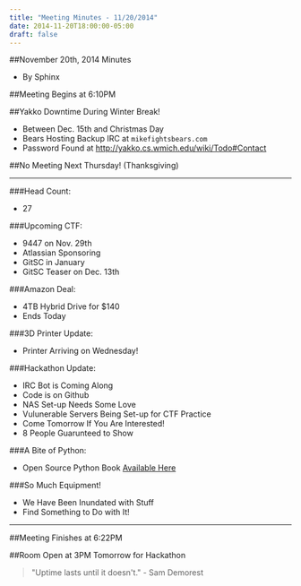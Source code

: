 ```yaml
---
title: "Meeting Minutes - 11/20/2014"
date: 2014-11-20T18:00:00-05:00
draft: false
---
```


##November 20th, 2014 Minutes
* By Sphinx

##Meeting Begins at 6:10PM

##Yakko Downtime During Winter Break!
* Between Dec. 15th and Christmas Day
* Bears Hosting Backup IRC at `mikefightsbears.com`
* Password Found at http://yakko.cs.wmich.edu/wiki/Todo#Contact

##No Meeting Next Thursday! (Thanksgiving)

- - -

###Head Count:
* 27

###Upcoming CTF:
* 9447 on Nov. 29th
* Atlassian Sponsoring
* GitSC in January
* GitSC Teaser on Dec. 13th

###Amazon Deal:
* 4TB Hybrid Drive for $140
* Ends Today

###3D Printer Update:
* Printer Arriving on Wednesday!

###Hackathon Update:
* IRC Bot is Coming Along
* Code is on Github
* NAS Set-up Needs Some Love
* Vulunerable Servers Being Set-up for CTF Practice
* Come Tomorrow If You Are Interested!
* 8 People Guarunteed to Show

###A Bite of Python:
* Open Source Python Book [Available Here](http://www.swaroopch.com/notes/python)

###So Much Equipment!
* We Have Been Inundated with Stuff
* Find Something to Do with It!

- - -

##Meeting Finishes at 6:22PM

##Room Open at 3PM Tomorrow for Hackathon

> "Uptime lasts until it doesn't." - Sam Demorest
